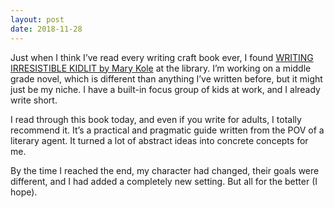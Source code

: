 ```yaml
---
layout: post
date: 2018-11-28
---
```


Just when I think I’ve read every writing craft book ever, I found [WRITING IRRESISTIBLE KIDLIT by Mary Kole](https://kidlit.com/resources-for-writers/) at the library. I’m working on a middle grade novel, which is different than anything I’ve written before, but it might just be my niche. I have a built-in focus group of kids at work, and I already write short. 

I read through this book today, and even if you write for adults, I totally recommend it. It’s a practical and pragmatic guide written from the POV of a literary agent. It turned a lot of abstract ideas into concrete concepts for me. 

By the time I reached the end, my character had changed, their goals were different, and I had added a completely new setting. But all for the better (I hope).
